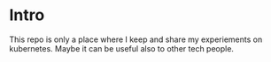 # Intro
This repo is only a place where I keep and share my experiements on kubernetes. Maybe it can be useful also to other tech people.
